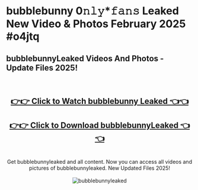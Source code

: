 # bubblebunny 0𝚗𝚕𝚢*𝚏𝚊𝚗𝚜 Leaked New Video & Photos February 2025 #o4jtq

<h2>bubblebunnyLeaked Videos And Photos - Update Files 2025!</h2>
<br>
<div align="center">
<h2><a href="https://mediaupload.pro?title=bubblebunny&ref=11F" rel="nofollow">👉👉 Click to Watch bubblebunny Leaked 👈👈</a></h2>
<h2><a href="https://mediaupload.pro?title=bubblebunny&ref=11F" rel="nofollow">👉👉 Click to Download bubblebunnyLeaked 👈👈</a></h2>
<br>
Get bubblebunnyleaked and all content. Now you can access all videos and pictures of bubblebunnyleaked. New Updated Files 2025!
<br>
<br>
<a href="https://mediaupload.pro?title=bubblebunny&ref=11F" rel="nofollow" data-target="animated-image.originalLink"><img src="https://i.ibb.co/Gkj2r4b/banner.png" alt="bubblebunnyleaked" style="max-width: 100%; display: inline-block;" data-target="animated-image.originalImage"></a>
</div>
<br>

